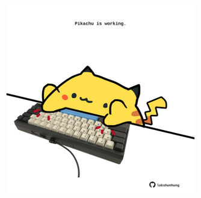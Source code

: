 <!-- built at 14/04/2023, 06:00:52 UTC -->
<p align="center">
  <img width="500" height="500" src="./ReadmeImage.svg">
</p>
